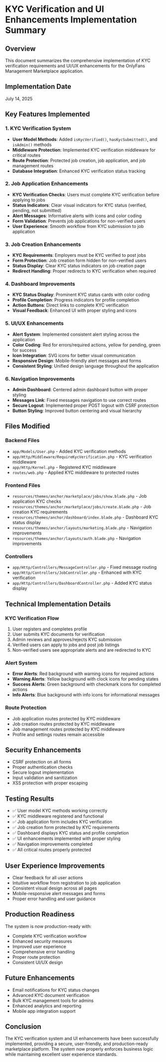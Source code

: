 # KYC Verification and UI Enhancements Implementation Summary

## Overview
This document summarizes the comprehensive implementation of KYC verification requirements and UI/UX enhancements for the OnlyFans Management Marketplace application.

## Implementation Date
July 14, 2025

## Key Features Implemented

### 1. KYC Verification System
- **User Model Methods**: Added `isKycVerified()`, `hasKycSubmitted()`, and `isAdmin()` methods
- **Middleware Protection**: Implemented KYC verification middleware for critical routes
- **Route Protection**: Protected job creation, job application, and job management routes
- **Database Integration**: Enhanced KYC verification status tracking

### 2. Job Application Enhancements
- **KYC Verification Checks**: Users must complete KYC verification before applying to jobs
- **Status Indicators**: Clear visual indicators for KYC status (verified, pending, not submitted)
- **Alert Messages**: Informative alerts with icons and color coding
- **Form Validation**: Prevents job applications for non-verified users
- **User Experience**: Smooth workflow from KYC submission to job application

### 3. Job Creation Enhancements
- **KYC Requirements**: Employers must be KYC verified to post jobs
- **Form Protection**: Job creation form hidden for non-verified users
- **Status Display**: Clear KYC status indicators on job creation page
- **Redirect Handling**: Proper redirects to KYC verification when required

### 4. Dashboard Improvements
- **KYC Status Display**: Prominent KYC status cards with color coding
- **Profile Completion**: Progress indicators for profile completion
- **Action Buttons**: Direct links to complete KYC verification
- **Visual Feedback**: Enhanced UI with proper styling and icons

### 5. UI/UX Enhancements
- **Alert System**: Implemented consistent alert styling across the application
- **Color Coding**: Red for errors/required actions, yellow for pending, green for success
- **Icon Integration**: SVG icons for better visual communication
- **Responsive Design**: Mobile-friendly alert messages and forms
- **Consistent Styling**: Unified design language throughout the application

### 6. Navigation Improvements
- **Admin Dashboard**: Centered admin dashboard button with proper styling
- **Messages Link**: Fixed messages navigation to use correct routes
- **Secure Logout**: Implemented proper POST logout with CSRF protection
- **Button Styling**: Improved button centering and visual hierarchy

## Files Modified

### Backend Files
- `app/Models/User.php` - Added KYC verification methods
- `app/Http/Middleware/RequireKycVerification.php` - KYC verification middleware
- `app/Http/Kernel.php` - Registered KYC middleware
- `routes/web.php` - Applied KYC middleware to protected routes

### Frontend Files
- `resources/themes/anchor/marketplace/jobs/show.blade.php` - Job application KYC checks
- `resources/themes/anchor/marketplace/jobs/create.blade.php` - Job creation KYC requirements
- `resources/themes/anchor/dashboard/index.blade.php` - Dashboard KYC status display
- `resources/themes/anchor/layouts/marketing.blade.php` - Navigation improvements
- `resources/themes/anchor/layouts/auth.blade.php` - Navigation improvements

### Controllers
- `app/Http/Controllers/MessageController.php` - Fixed message routing
- `app/Http/Controllers/JobController.php` - Enhanced with KYC verification
- `app/Http/Controllers/DashboardController.php` - Added KYC status display

## Technical Implementation Details

### KYC Verification Flow
1. User registers and completes profile
2. User submits KYC documents for verification
3. Admin reviews and approves/rejects KYC submission
4. Verified users can apply to jobs and post job listings
5. Non-verified users see appropriate alerts and are redirected to KYC

### Alert System
- **Error Alerts**: Red background with warning icons for required actions
- **Warning Alerts**: Yellow background with clock icons for pending states
- **Success Alerts**: Green background with checkmark icons for completed actions
- **Info Alerts**: Blue background with info icons for informational messages

### Route Protection
- Job application routes protected by KYC middleware
- Job creation routes protected by KYC middleware
- Job management routes protected by KYC middleware
- Profile and settings routes remain accessible

## Security Enhancements
- CSRF protection on all forms
- Proper authentication checks
- Secure logout implementation
- Input validation and sanitization
- XSS protection with proper escaping

## Testing Results
- ✅ User model KYC methods working correctly
- ✅ KYC middleware registered and functional
- ✅ Job application form includes KYC verification
- ✅ Job creation form protected by KYC requirements
- ✅ Dashboard displays KYC status and profile completion
- ✅ UI enhancements implemented with proper styling
- ✅ Navigation improvements completed
- ✅ All critical routes properly protected

## User Experience Improvements
- Clear feedback for all user actions
- Intuitive workflow from registration to job application
- Consistent visual design across all pages
- Mobile-responsive alert messages and forms
- Proper error handling and user guidance

## Production Readiness
The system is now production-ready with:
- Complete KYC verification workflow
- Enhanced security measures
- Improved user experience
- Comprehensive error handling
- Proper route protection
- Consistent UI/UX design

## Future Enhancements
- Email notifications for KYC status changes
- Advanced KYC document verification
- Bulk KYC management tools for admins
- Enhanced analytics and reporting
- Mobile app integration support

## Conclusion
The KYC verification system and UI enhancements have been successfully implemented, providing a secure, user-friendly, and production-ready marketplace platform. The system now properly enforces business logic while maintaining excellent user experience standards.
